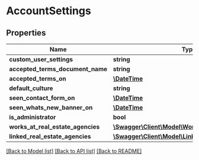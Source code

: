 # AccountSettings

## Properties
Name | Type | Description | Notes
------------ | ------------- | ------------- | -------------
**custom_user_settings** | **string** |  | [optional] 
**accepted_terms_document_name** | **string** |  | [optional] 
**accepted_terms_on** | [**\DateTime**](\DateTime.md) |  | [optional] 
**default_culture** | **string** |  | [optional] 
**seen_contact_form_on** | [**\DateTime**](\DateTime.md) |  | [optional] 
**seen_whats_new_banner_on** | [**\DateTime**](\DateTime.md) |  | [optional] 
**is_administrator** | **bool** |  | [optional] 
**works_at_real_estate_agencies** | [**\Swagger\Client\Model\WorksAtRealEstateAgency[]**](WorksAtRealEstateAgency.md) |  | [optional] 
**linked_real_estate_agencies** | [**\Swagger\Client\Model\LinkedRealEstateAgency[]**](LinkedRealEstateAgency.md) |  | [optional] 

[[Back to Model list]](../README.md#documentation-for-models) [[Back to API list]](../README.md#documentation-for-api-endpoints) [[Back to README]](../README.md)


